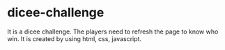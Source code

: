 # dicee-challenge
It is a dicee challenge. The players need to refresh the page to know who win. It is created by using html, css, javascript.
